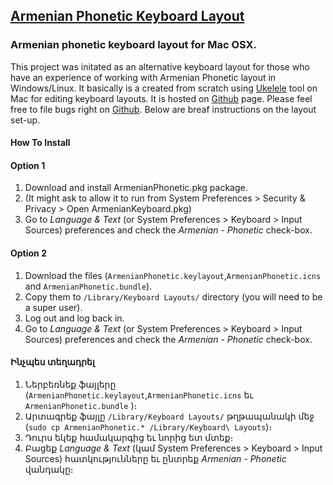 ## [Armenian Phonetic Keyboard Layout](http://evoyan.org/armenian-phonetic-for-mac)

### Armenian phonetic keyboard layout for Mac OSX.

This project was initated as an alternative keyboard layout for those who have an experience of working with Armenian Phonetic layout in Windows/Linux. It basically is a created from scratch using [Ukelele](http://scripts.sil.org/cms/scripts/page.php?site_id=nrsi&id=ukelele) tool on Mac for editing keyboard layouts. It is hosted on [Github](https://github.com/vahe-evoyan/armenian-phonetic) page. Please feel free to file bugs right on [Github](https://github.com/vahe-evoyan/armenian-phonetic/issues).
Below are breaf instructions on the layout set-up.

#### How To Install

#### Option 1
1. Download and install ArmenianPhonetic.pkg package.
2. (It might ask to allow it to run from System Preferences > Security & Privacy > Open ArmenianKeyboard.pkg)
3. Go to *Language & Text* (or System Preferences > Keyboard > Input Sources) preferences and check the *Armenian - Phonetic* check-box.

#### Option 2 

1. Download the files (`ArmenianPhonetic.keylayout`,`ArmenianPhonetic.icns` and `ArmenianPhonetic.bundle`).
2. Copy them to `/Library/Keyboard Layouts/` directory (you will need to be a super user).
3. Log out and log back in.
4. Go to *Language & Text* (or System Preferences > Keyboard > Input Sources) preferences and check the *Armenian - Phonetic* check-box.


#### Ինչպես տեղադրել

1. Ներբեռնեք ֆայլերը (`ArmenianPhonetic.keylayout`,`ArmenianPhonetic.icns` եւ `ArmenianPhonetic.bundle` )։
2. Արտագրեք ֆայլը `/Library/Keyboard Layouts/` թղթապանակի մեջ (`sudo cp ArmenianPhonetic.* /Library/Keyboard\ Layouts`)։
3. Դուրս եկեք համակարգից եւ նորից ետ մտեք։
4. Բացեք *Language & Text* (կամ System Preferences > Keyboard > Input Sources) հատկությունները եւ ընտրեք *Armenian - Phonetic* վանդակը։
